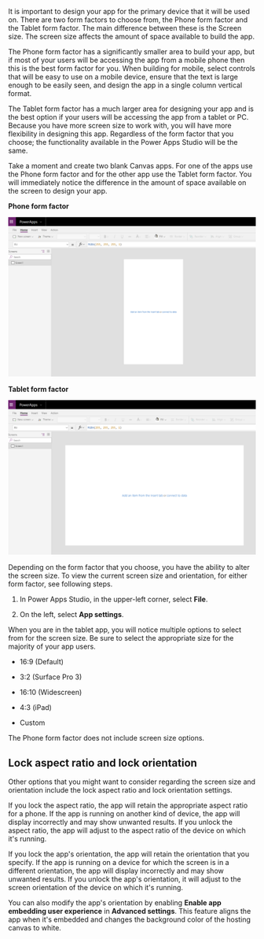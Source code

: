 It is important to design your app for the primary device that it will be used on. There are two form factors to choose from, the Phone form factor and the Tablet form factor. The main difference between these is the Screen size. The screen size affects the amount of space available to build the app.

The Phone form factor has a significantly smaller area to build your app, but if most of your users will be accessing the app from a mobile phone then this is the best form factor for you. When building for mobile, select controls that will be easy to use on a mobile device, ensure that the text is large enough to be easily seen, and design the app in a single column vertical format.

The Tablet form factor has a much larger area for designing your app and is the best option if your users will be accessing the app from a tablet or PC. Because you have more screen size to work with, you will have more flexibility in designing this app. Regardless of the form factor that you choose; the functionality available in the Power Apps Studio will be the same.

Take a moment and create two blank Canvas apps. For one of the apps use the Phone form factor and for the other app use the Tablet form factor. You will immediately notice the difference in the amount of space available on the screen to design your app.

**Phone form factor**

![Phone Form Factor](../media/PhoneFormFactor.png)


**Tablet form factor**

![Tablet Form Factor](../media/TabletFormFactor.png)

Depending on the form factor that you choose, you have the ability to alter the screen size. To view the current screen size and orientation, for either form factor, see following steps.

1.  In Power Apps Studio, in the upper-left corner, select **File**.

2.  On the left, select **App settings**.

When you are in the tablet app, you will notice multiple options to
select from for the screen size. Be sure to select the appropriate size
for the majority of your app users.

-   16:9 (Default)

-   3:2 (Surface Pro 3)

-   16:10 (Widescreen)

-   4:3 (iPad)

-   Custom

The Phone form factor does not include screen size options.

Lock aspect ratio and lock orientation
--------------------------------------

Other options that you might want to consider regarding the screen size and
orientation include the lock aspect ratio and lock orientation settings.

If you lock the aspect ratio, the app will retain the appropriate aspect
ratio for a phone. If the app is running on another kind of device, the
app will display incorrectly and may show unwanted results. If you
unlock the aspect ratio, the app will adjust to the aspect ratio of the
device on which it's running.

If you lock the app's orientation, the app will retain the orientation
that you specify. If the app is running on a device for which the screen
is in a different orientation, the app will display incorrectly and may
show unwanted results. If you unlock the app's orientation, it will
adjust to the screen orientation of the device on which it's running.

You can also modify the app's orientation by enabling **Enable app
embedding user experience** in **Advanced settings**. This feature
aligns the app when it's embedded and changes the background
color of the hosting canvas to white. 
